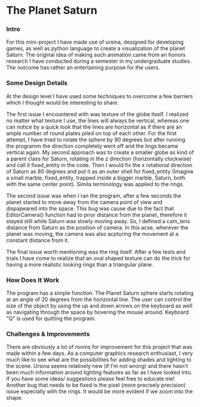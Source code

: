 # The Planet Saturn


### Intro
For this mini-project I have made use of ursina, designed for developing games, as well as python language to create a visualization of the planet Saturn. The original idea of making such animation came from an honors research I have conducted during a semester in my undergraduate studies. The outcome has rather an entertaining purpose for the users.  


### Some Design Details
At the design level I have used some techniques to overcome a few barriers which I thought would be interesting to share.

The first issue I encountered with was texture of the globe itself. I realized no matter what texture I use, the lines will always be vertical, whereas one can notice by a quick look that the lines are horizontal as if there are an ample number of round plates piled on top of each other. For the first attempt, I have tried to rotate the sphere by 90 degrees but after running the programm the direction completely went off and the lings became vertical again. My second approach was to create a smaller globe as kind of a parent class for Saturn, rotating in the z direction (horizontally clockwise) and call it fixed_entity in the code. Then I would fix the x rotational direction of Saturn as 80 degrees and put it as an outer shell for fixed_entity (Imagine a small marble, fixed_entity, trapped inside a bigger marble, Saturn, both with the same center point). Simila terminology was applied to the rings. 

The second issue was when I ran the program, after a few seconds the planet started to move away from the camera point of view and dispapeared into the space. This bug was cause due to the fact that EditorCamera() function had to prior distance from the planet, therefore it stayed still while Saturn was slowly moving away. So, I defined a cam_lens distance from Saturn as the position of camera. In this acse, wherever the planet was moving, the camera was also acpturing the movement at a constant distance from it.

The final issue worth mentioning was the ring itself. After a few tests and trials I have come to realize that an oval shaped texture can do the trick for having a more realistic looking rings than a triangular plane.  




### How Does It Work
The program has a simple function. The Planet Saturn sphere starts rotating at an angle of 20 degrees from the horizontal line. The user can control the size of the object by using the up and down arrows on the keyboard as well as navigating through the space by hovering the mouse around. Keyboard "Q" is used for quitting the program. 

### Challenges & Improvements
There are obviously a lot of rooms for improvement for this project that was made within a few days. As a computer graphics research enthusiast, I very much like to see what are the possibilities for adding shades and lighting to the scene. Ursina seems relatively new (if I'm not wrong) and there hasn't been much information around lighting features as far as I have looked into. If you have some ideas/ suggestions please feel free to educate me! Another bug that needs to be fixed is the pixel (more precisely precision) issue especially with the rings. It would be more evident if we zoom into the shape. 



